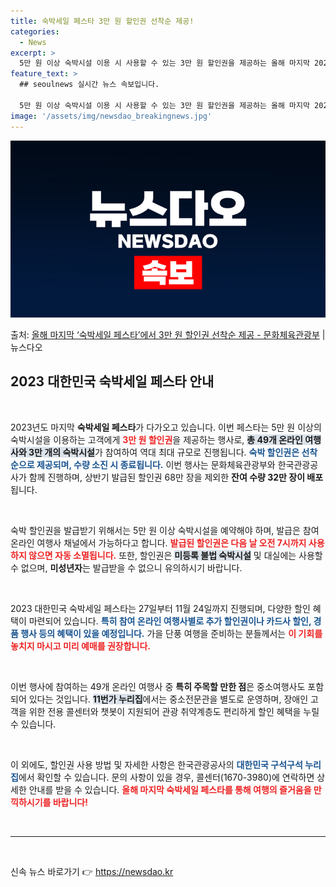 ```yaml
---
title: 숙박세일 페스타 3만 원 할인권 선착순 제공!
categories:
  - News
excerpt: >
  5만 원 이상 숙박시설 이용 시 사용할 수 있는 3만 원 할인권을 제공하는 올해 마지막 2023 대한민국 숙…
feature_text: >
  ## seoulnews 실시간 뉴스 속보입니다.

  5만 원 이상 숙박시설 이용 시 사용할 수 있는 3만 원 할인권을 제공하는 올해 마지막 2023 대한민국 숙…
image: '/assets/img/newsdao_breakingnews.jpg'
---
```


![뉴스다오 속보](/assets/img/newsdao_breakingnews.jpg)

<p>출처: <a href="https://newsdao.kr/2291" rel="dofollow">올해 마지막 ‘숙박세일 페스타’에서 3만 원 할인권 선착순 제공 - 문화체육관광부</a> | 뉴스다오</p>

<h2 data-ke-size="size26">2023 대한민국 숙박세일 페스타 안내</h2>

<p data-ke-size="size16">&nbsp;</p>

2023년도 마지막 <b>숙박세일 페스타</b>가 다가오고 있습니다. 이번 페스타는 5만 원 이상의 숙박시설을 이용하는 고객에게 <b><span style="color: #ee2323;">3만 원 할인권</span></b>을 제공하는 행사로, <b><span style="background-color: #21538527;">총 49개 온라인 여행사와 3만 개의 숙박시설</span></b>가 참여하여 역대 최대 규모로 진행됩니다. <b><span style="color: #1a5490;">숙박 할인권은 선착순으로 제공되며, 수량 소진 시 종료됩니다.</span></b> 이번 행사는 문화체육관광부와 한국관광공사가 함께 진행하며, 상반기 발급된 할인권 68만 장을 제외한 <b>잔여 수량 32만 장이 배포</b>됩니다.

<p data-ke-size="size16">&nbsp;</p>

숙박 할인권을 발급받기 위해서는 5만 원 이상 숙박시설을 예약해야 하며, 발급은 참여 온라인 여행사 채널에서 가능하다고 합니다. <b><span style="color: #ee2323;">발급된 할인권은 다음 날 오전 7시까지 사용하지 않으면 자동 소멸됩니다.</span></b> 또한, 할인권은 <b><span style="background-color: #21538527;">미등록 불법 숙박시설</span></b> 및 대실에는 사용할 수 없으며, <b>미성년자</b>는 발급받을 수 없으니 유의하시기 바랍니다.

<p data-ke-size="size16">&nbsp;</p>

2023 대한민국 숙박세일 페스타는 27일부터 11월 24일까지 진행되며, 다양한 할인 혜택이 마련되어 있습니다. <b><span style="color: #1a5490;">특히 참여 온라인 여행사별로 추가 할인권이나 카드사 할인, 경품 행사 등의 혜택이 있을 예정입니다.</span></b> 가을 단풍 여행을 준비하는 분들께서는 <b><span style="color: #ee2323;">이 기회를 놓치지 마시고 미리 예매를 권장합니다.</span></b> 

<p data-ke-size="size16">&nbsp;</p>

이번 행사에 참여하는 49개 온라인 여행사 중 <b>특히 주목할 만한 점</b>은 중소여행사도 포함되어 있다는 것입니다. <b><span style="background-color: #21538527;">11번가 누리집</span></b>에서는 중소전문관을 별도로 운영하며, 장애인 고객을 위한 전용 콜센터와 챗봇이 지원되어 관광 취약계층도 편리하게 할인 혜택을 누릴 수 있습니다. 

<p data-ke-size="size16">&nbsp;</p>

이 외에도, 할인권 사용 방법 및 자세한 사항은 한국관광공사의 <b><span style="color: #1a5490;">대한민국 구석구석 누리집</span></b>에서 확인할 수 있습니다. 문의 사항이 있을 경우, 콜센터(1670-3980)에 연락하면 상세한 안내를 받을 수 있습니다. <b><span style="color: #ee2323;">올해 마지막 숙박세일 페스타를 통해 여행의 즐거움을 만끽하시기를 바랍니다!</span></b>

<p data-ke-size="size16">&nbsp;</p>

<hr />

<p data-ke-size="size16">&nbsp;</p> 

신속 뉴스 바로가기 👉 <a href="https://newsdao.kr" rel="dofollow">https://newsdao.kr</a>


